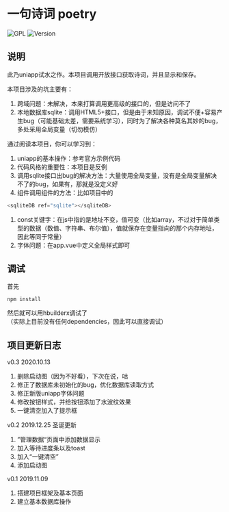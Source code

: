 # 一句诗词 poetry

![GPL](https://img.shields.io/github/license/weypro/poetry)
![Version](https://img.shields.io/github/package-json/v/weypro/poetry)


## 说明
此乃uniapp试水之作。本项目调用开放接口获取诗词，并且显示和保存。  

本项目涉及的坑主要有：  
1. 跨域问题：未解决，本来打算调用更高级的接口的，但是访问不了  
1. 本地数据库sqlite：调用HTML5+接口，但是由于未知原因，调试不便+容易产生bug（可能基础太差，需要系统学习），同时为了解决各种莫名其妙的bug，多处采用全局变量（切勿模仿）  

通过阅读本项目，你可以学习到：  
1. uniapp的基本操作：参考官方示例代码  
1. 代码风格的重要性：本项目是反例  
1. 调用sqlite接口出bug的解决方法：大量使用全局变量，没有是全局变量解决不了的bug，如果有，那就是没定义好  
1. 组件调用组件的方法：比如项目中的
```javascript
<sqliteDB ref="sqlite"></sqliteDB>
```
1. const关键字：在js中指的是地址不变，值可变（比如array，不过对于简单类型的数据（数值、字符串、布尔值），值就保存在变量指向的那个内存地址，因此等同于常量）  
1. 字体问题：在app.vue中定义全局样式即可  

## 调试
首先
```
npm install
```
然后就可以用hbuilderx调试了  
（实际上目前没有任何dependencies，因此可以直接调试）

## 项目更新日志
v0.3  2020.10.13
1. 删除启动图（因为不好看），下次在说，咕
1. 修正了数据库未初始化的bug，优化数据库读取方式
1. 修正新版uniapp字体问题
1. 修改按钮样式，并给按钮添加了水波纹效果
1. 一键清空加入了提示框

v0.2  2019.12.25  圣诞更新  
1. ”管理数据“页面中添加数据显示  
1. 加入等待进度条以及toast  
1. 加入“一键清空”  
1. 添加启动图  

v0.1  2019.11.09  
1. 搭建项目框架及基本页面  
1. 建立基本数据库操作  

